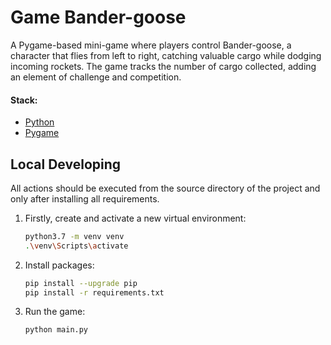 # Game Bander-goose

A Pygame-based mini-game where players control Bander-goose, a character that flies from left to right, catching valuable cargo while dodging incoming rockets. The game tracks the number of cargo collected, adding an element of challenge and competition.

#### Stack:

- [Python](https://www.python.org/downloads/)
- [Pygame](https://www.pygame.org/)

## Local Developing

All actions should be executed from the source directory of the project and only after installing all requirements.

1. Firstly, create and activate a new virtual environment:
   ```bash
   python3.7 -m venv venv
   .\venv\Scripts\activate
   ```
   
2. Install packages:
   ```bash
   pip install --upgrade pip
   pip install -r requirements.txt
   ```
   
3. Run the game:
   ```bash
   python main.py 
   ```